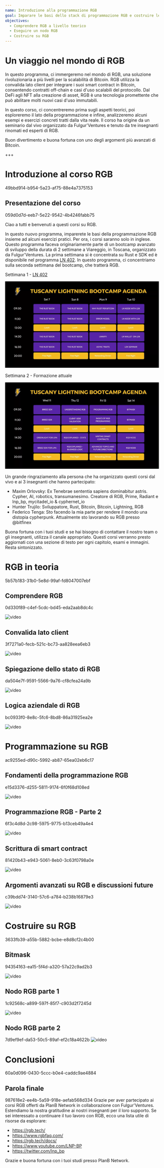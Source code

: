 ```yaml
---
name: Introduzione alla programmazione RGB
goal: Imparare le basi dello stack di programmazione RGB e costruire le tue prime applicazioni RGB
objectives:
  - Comprendere RGB a livello teorico
  - Eseguire un nodo RGB
  - Costruire su RGB
---
```


# Un viaggio nel mondo di RGB

In questo programma, ci immergeremo nel mondo di RGB, una soluzione rivoluzionaria a più livelli per la scalabilità di Bitcoin. RGB utilizza la convalida lato client per integrare i suoi smart contract in Bitcoin, consentendo contratti off-chain e casi d'uso scalabili del protocollo. Dal DeFi agli NFT alla creazione di asset, RGB è una tecnologia promettente che può abilitare molti nuovi casi d'uso immutabili.

In questo corso, ci concentreremo prima sugli aspetti teorici, poi esploreremo il lato della programmazione e infine, analizzeremo alcuni esempi e esercizi concreti tratti dalla vita reale. Il corso ha origine da un seminario dal vivo organizzato da Fulgur'Ventures e tenuto da tre insegnanti rinomati ed esperti di RGB.

Buon divertimento e buona fortuna con uno degli argomenti più avanzati di Bitcoin.

+++

# Introduzione al corso RGB
<partId>49bbd914-b954-5a23-af75-88e4a7375153</partId>

## Presentazione del corso
<chapterId>059d0d7d-eeb7-5e22-9542-4b4246fabb75</chapterId>

Ciao a tutti e benvenuti a questi corsi su RGB.

In questo nuovo programma, imparerete le basi della programmazione RGB insieme ad alcuni esercizi pratici. Per ora, i corsi saranno solo in inglese. Questo programma faceva originariamente parte di un bootcamp avanzato di sviluppo della durata di 2 settimane a Viareggio, in Toscana, organizzato da Fulgur'Ventures. La prima settimana si è concentrata su Rust e SDK ed è disponibile nel programma [LN 402](https://planb.network/courses/ln402). In questo programma, ci concentriamo sulla seconda settimana del bootcamp, che tratterà RGB.

Settimana 1 - [LN 402](https://planb.network/courses/ln402)

![image](assets/image/1.webp)

Settimana 2 - Formazione attuale

![image](assets/image/2.webp)

Un grande ringraziamento alla persona che ha organizzato questi corsi dal vivo e ai 3 insegnanti che hanno partecipato:

- Maxim Orlovsky: Ex Tenebrae sententia sapiens dominabitur astris. Cypher, AI, robotics, transumanesimo. Creatore di RGB, Prime, Radiant e lnp_bp, mycitadel_io & cyphernet_io
- Hunter Trujilo: Sviluppatore, Rust, Bitcoin, Bitcoin, Lightning, RGB
- Federico Tenga: Sto facendo la mia parte per rendere il mondo una distopia cypherpunk. Attualmente sto lavorando su RGB presso @bitfinex

Buona fortuna con i tuoi studi e se hai bisogno di contattare il nostro team o gli insegnanti, utilizza il canale appropriato. Questi corsi verranno presto aggiornati con una sezione di testo per ogni capitolo, esami e immagini. Resta sintonizzato.

# RGB in teoria
<partId>5b57b183-31b0-5e8d-99af-fd8047007ebf</partId>

## Comprendere RGB
<chapterId>0d330f89-c4ef-5cdc-bd45-eda2aab8dc4c</chapterId>

![video](https://youtu.be/AF2XbifPGXM)

## Convalida lato client
<chapterId>3f7271a0-fecb-521c-bc73-aa828eea6eb3</chapterId>

![video](https://youtu.be/FS6PDprWl5Q)

## Spiegazione dello stato di RGB
<chapterId>da504e7f-9591-5566-9a76-cf8cfea24a9b</chapterId>

![video](https://youtu.be/tmAVdyXGmj4)

## Logica aziendale di RGB
<chapterId>bc0933f0-8e8c-5fc6-8bd8-86a31925ea2e</chapterId>

![video](https://youtu.be/lUTjeuM0oTA)

# Programmazione su RGB
<partId>ac9255ed-d90c-5992-ab87-65ea02eb6c17</partId>

## Fondamenti della programmazione RGB
<chapterId>e15d3376-d255-5811-9174-6f0f68d108ed</chapterId>

![video](https://youtu.be/Uo1UoxiImsI)

## Programmazione RGB - Parte 2
<chapterId>6f3c4d8d-2c98-5975-9775-b13ceb49a4e4</chapterId>

![video](https://youtu.be/sVoKIi-1XbY)

## Scrittura di smart contract
<chapterId>81420b43-e943-5061-8eb0-3c63f0798a0e</chapterId>

![video](https://youtu.be/GRwS-NvWF3I)

## Argomenti avanzati su RGB e discussioni future
<chapterId>c39bdd74-3140-57c6-a784-b238b16879e3</chapterId>

![video](https://youtu.be/mqCupTlDbA0)

# Costruire su RGB
<partId>3633fb39-a55b-5882-bcbe-e8d8cf2c4b00</partId>

## Bitmask
<chapterId>94354163-ea15-5f4d-a320-57a22c9ad2b3</chapterId>

![video](https://youtu.be/nbUtV8GOR_U)

## Nodo RGB parte 1
<chapterId>1c92568c-a899-597f-85f7-c903d2f7245d</chapterId>

![video](https://youtu.be/5iAhsgCSL3U)

## Nodo RGB parte 2
<chapterId>7d9ef9ef-da53-50c5-89af-ef2c18a4622b</chapterId>
![video](https://youtu.be/piQQH4Q2nr0)

# Conclusioni
<partId>60a0d096-0430-5ccc-b0e4-caddc9ae4884</partId>

## Parola finale
<chapterId>987618e2-ee4b-5a59-918e-aefab568d334</chapterId>
Grazie per aver partecipato ai corsi RGB offerti da PlanB Network in collaborazione con Fulgur'Ventures. Estendiamo la nostra gratitudine ai nostri insegnanti per il loro supporto. Se sei interessato a continuare il tuo lavoro con RGB, ecco una lista utile di risorse da esplorare:

- https://rgb.tech/
- https://www.rgbfaq.com/
- https://rgb.tech/docs/
- https://www.youtube.com/LNP-BP
- https://twitter.com/lnp_bp

Grazie e buona fortuna con i tuoi studi presso PlanB Network.
